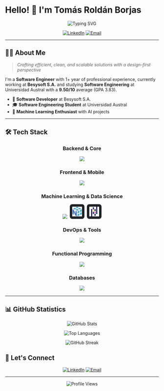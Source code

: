 # Hello! 👋 I'm Tomás Roldán Borjas

<div align="center">
  
![Typing SVG](https://readme-typing-svg.herokuapp.com?font=Fira+Code&weight=500&size=30&pause=1000&color=58A6FF&center=true&vCenter=true&width=600&lines=Full+Stack+Developer;Machine+Learning+Enthusiast;Software+Engineering+Student)


[![LinkedIn](https://img.shields.io/badge/LinkedIn-0077B5?style=for-the-badge&logo=linkedin&logoColor=white)](https://www.linkedin.com/in/tomasrolb/)
[![Email](https://img.shields.io/badge/Email-D14836?style=for-the-badge&logo=gmail&logoColor=white)](mailto:tomasrolb@gmail.com)

</div>

---

## 👨‍💻 About Me

> *Crafting efficient, clean, and scalable solutions with a design-first perspective*

I'm a **Software Engineer** with 1+ year of professional experience, currently working at **Besysoft S.A.** and studying **Software Engineering** at Universidad Austral with a **9.50/10** average (GPA 3.83).

- 🏢 **Software Developer** at Besysoft S.A.
- 🎓 **Software Engineering Student** at Universidad Austral
- 🧠 **Machine Learning Enthusiast** with AI projects

---

## 🛠️ Tech Stack

<div align="center">

### Backend & Core
<img src="https://skillicons.dev/icons?i=java,spring,kotlin,express,nodejs" />

### Frontend & Mobile  
<img src="https://skillicons.dev/icons?i=angular,react,flutter,js,html,css" />

### Machine Learning & Data Science
<img src="https://skillicons.dev/icons?i=tensorflow,sklearn,python" />
<img src="https://raw.githubusercontent.com/devicons/devicon/master/icons/numpy/numpy-original.svg" alt="NumPy" style="width: 32px; height: 32px; background: #1f2328; border-radius: 8px; padding: 8px; margin: 0 4px;"/>
<img src="https://raw.githubusercontent.com/devicons/devicon/master/icons/pandas/pandas-original.svg" alt="Pandas" style="width: 32px; height: 32px; background: #1f2328; border-radius: 8px; padding: 8px; margin: 0;"/>

### DevOps & Tools
<img src="https://skillicons.dev/icons?i=docker,maven,git,idea,vscode" />

### Functional Programming
<img src="https://skillicons.dev/icons?i=haskell,rust" />

### Databases
<img src="https://skillicons.dev/icons?i=mysql,postgres" />

</div>



---

## 📊 GitHub Statistics

<div align="center">
  
![GitHub Stats](https://github-readme-stats.vercel.app/api?username=TomRolB&show_icons=true&theme=tokyonight&hide_border=true&include_all_commits=true&count_private=true)

![Top Languages](https://github-readme-stats.vercel.app/api/top-langs/?username=TomRolB&layout=compact&theme=tokyonight&hide_border=true&langs_count=8)

![GitHub Streak](https://github-readme-streak-stats.herokuapp.com/?user=TomRolB&theme=tokyonight&hide_border=true)

</div>



## 💬 Let's Connect

<div align="center">

[![LinkedIn](https://img.shields.io/badge/Connect_on_LinkedIn-0077B5?style=for-the-badge&logo=linkedin&logoColor=white)](https://www.linkedin.com/in/tomasrolb/)
[![Email](https://img.shields.io/badge/Send_me_an_Email-D14836?style=for-the-badge&logo=gmail&logoColor=white)](mailto:tomasrolb@gmail.com)

</div>

---

<div align="center">
  

![Profile Views](https://komarev.com/ghpvc/?username=TomRolB&color=brightgreen&style=for-the-badge)

</div> 